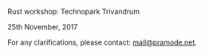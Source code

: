 
Rust workshop: Technopark Trivandrum

25th November, 2017


For any clarifications, please contact: mail@pramode.net.



